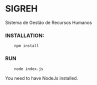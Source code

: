 # SIGREH
Sistema de Gestão de Recursos Humanos

### INSTALLATION:

        npm install
    
### RUN

        node index.js
        
You need to have NodeJs installed.
